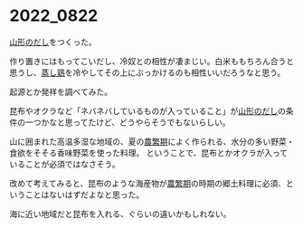# 2022_0822

[山形のだし](http://d.hatena.ne.jp/keyword/%BB%B3%B7%C1%A4%CE%A4%C0%A4%B7)をつくった。

作り置きにはもってこいだし、冷奴との相性が凄まじい。白米ももちろん合うと思うし、[蒸し鶏](http://d.hatena.ne.jp/keyword/%BE%F8%A4%B7%B7%DC)を冷やしてその上にぶっかけるのも相性いいだろうなと思う。

起源とか発祥を調べてみた。

昆布やオクラなど「ネバネバしているものが入っていること」が[山形のだし](http://d.hatena.ne.jp/keyword/%BB%B3%B7%C1%A4%CE%A4%C0%A4%B7)の条件の一つかなと思ってたけど、どうやらそうでもないらしい。

山に囲まれた高温多湿な地域の、夏の[農繁期](http://d.hatena.ne.jp/keyword/%C7%C0%C8%CB%B4%FC)によく作られる、水分の多い野菜・食欲をそそる香味野菜を使った料理。 ということで、昆布とかオクラが入っていることが必須ではなさそう。

改めて考えてみると、昆布のような海産物が[農繁期](http://d.hatena.ne.jp/keyword/%C7%C0%C8%CB%B4%FC)の時期の郷土料理に必須、ということはないはずだよなと思った。

海に近い地域だと昆布を入れる、ぐらいの違いかもしれない。